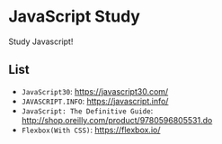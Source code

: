 # JavaScript Study

Study Javascript!

## List

- `JavaScript30`: https://javascript30.com/
- `JAVASCRIPT.INFO`: https://javascript.info/
- `JavaScript: The Definitive Guide`: http://shop.oreilly.com/product/9780596805531.do
- `Flexbox(With CSS)`: https://flexbox.io/
